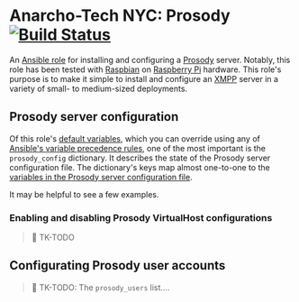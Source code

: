 # Anarcho-Tech NYC: Prosody [![Build Status](https://travis-ci.org/AnarchoTechNYC/ansible-role-prosody.svg?branch=master)](https://travis-ci.org/AnarchoTechNYC/ansible-role-prosody)

An [Ansible role](https://docs.ansible.com/ansible/latest/user_guide/playbooks_reuse_roles.html) for installing and configuring a [Prosody](https://prosody.im/) server. Notably, this role has been tested with [Raspbian](https://www.raspbian.org/) on [Raspberry Pi](https://www.raspberrypi.org/) hardware. This role's purpose is to make it simple to install and configure an [XMPP](https://xmpp.org/) server in a variety of small- to medium-sized deployments.

## Prosody server configuration

Of this role's [default variables](defaults/main.yml), which you can override using any of [Ansible's variable precedence rules](https://docs.ansible.com/ansible/latest/user_guide/playbooks_variables.html#variable-precedence-where-should-i-put-a-variable), one of the most important is the `prosody_config` dictionary. It describes the state of the Prosody server configuration file. The dictionary's keys map almost one-to-one to the [variables in the Prosody server configuration file](https://prosody.im/doc/configure).

It may be helpful to see a few examples.

### Enabling and disabling Prosody VirtualHost configurations

> :construction: TK-TODO

## Configurating Prosody user accounts

> :construction: TK-TODO: The `prosody_users` list….
